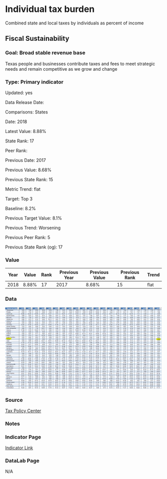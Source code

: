# Individual tax burden

Combined state and local taxes by individuals as percent of income

## Fiscal Sustainability

### Goal: Broad stable revenue base

Texas people and businesses contribute taxes and fees to meet strategic needs and remain competitive as we grow and change

### Type: Primary indicator

Updated: yes

Data Release Date: 

Comparisons: States

Date: 2018

Latest Value: 8.88% 

State Rank: 17

Peer Rank: 

Previous Date: 2017

Previous Value: 8.68%

Previous State Rank: 15

Metric Trend: flat

Target: Top 3

Baseline: 8.2%

Previous Target Value: 8.1%

Previous Trend: Worsening

Previous Peer Rank: 5

Previous State Rank (og): 17

### Value

| Year      |  Value      | Rank        | Previous Year | Previous Value | Previous Rank | Trend | 
| ----------- | ----------- | ----------- | ----------- | ----------- | ----------- | -----------|
|   2018       |    8.88%    |    17      |    2017     |   8.68%     |    15       |  flat     | 

### Data

![data tax](./data_tax.PNG)

### Source

[Tax Policy Center](https://www.taxpolicycenter.org/statistics/state-and-local-tax-revenue-percentage-personal-income)

### Notes

### Indicator Page

[Indicator Link](https://indicators.texas2036.org/indicator/117)

### DataLab Page

N/A